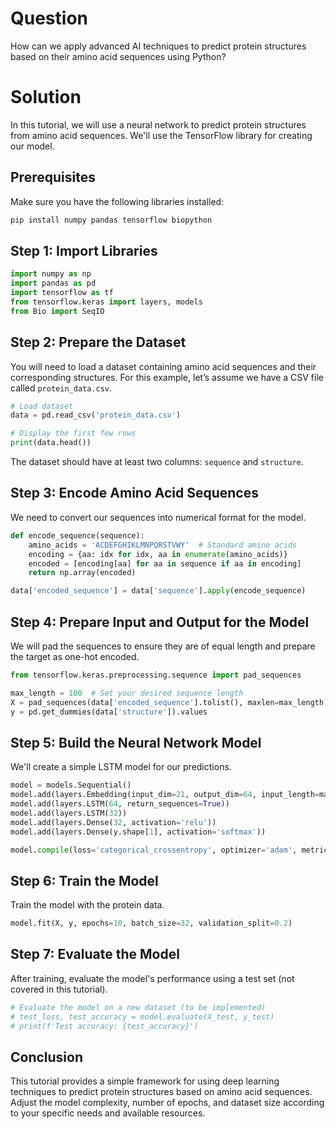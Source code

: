 # Question
How can we apply advanced AI techniques to predict protein structures based on their amino acid sequences using Python?

# Solution

In this tutorial, we will use a neural network to predict protein structures from amino acid sequences. We'll use the TensorFlow library for creating our model. 

## Prerequisites
Make sure you have the following libraries installed:
```bash
pip install numpy pandas tensorflow biopython
```

## Step 1: Import Libraries
```python
import numpy as np
import pandas as pd
import tensorflow as tf
from tensorflow.keras import layers, models
from Bio import SeqIO
```

## Step 2: Prepare the Dataset
You will need to load a dataset containing amino acid sequences and their corresponding structures. For this example, let’s assume we have a CSV file called `protein_data.csv`.

```python
# Load dataset
data = pd.read_csv('protein_data.csv')

# Display the first few rows
print(data.head())
```
The dataset should have at least two columns: `sequence` and `structure`.

## Step 3: Encode Amino Acid Sequences
We need to convert our sequences into numerical format for the model.

```python
def encode_sequence(sequence):
    amino_acids = 'ACDEFGHIKLMNPQRSTVWY'  # Standard amino acids
    encoding = {aa: idx for idx, aa in enumerate(amino_acids)}
    encoded = [encoding[aa] for aa in sequence if aa in encoding]
    return np.array(encoded)

data['encoded_sequence'] = data['sequence'].apply(encode_sequence)
```

## Step 4: Prepare Input and Output for the Model
We will pad the sequences to ensure they are of equal length and prepare the target as one-hot encoded.

```python
from tensorflow.keras.preprocessing.sequence import pad_sequences

max_length = 100  # Set your desired sequence length
X = pad_sequences(data['encoded_sequence'].tolist(), maxlen=max_length)
y = pd.get_dummies(data['structure']).values
```

## Step 5: Build the Neural Network Model
We'll create a simple LSTM model for our predictions.

```python
model = models.Sequential()
model.add(layers.Embedding(input_dim=21, output_dim=64, input_length=max_length))
model.add(layers.LSTM(64, return_sequences=True))
model.add(layers.LSTM(32))
model.add(layers.Dense(32, activation='relu'))
model.add(layers.Dense(y.shape[1], activation='softmax'))

model.compile(loss='categorical_crossentropy', optimizer='adam', metrics=['accuracy'])
```

## Step 6: Train the Model
Train the model with the protein data.

```python
model.fit(X, y, epochs=10, batch_size=32, validation_split=0.2)
```

## Step 7: Evaluate the Model
After training, evaluate the model's performance using a test set (not covered in this tutorial).

```python
# Evaluate the model on a new dataset (to be implemented)
# test_loss, test_accuracy = model.evaluate(X_test, y_test)
# print(f'Test accuracy: {test_accuracy}')
```

## Conclusion
This tutorial provides a simple framework for using deep learning techniques to predict protein structures based on amino acid sequences. Adjust the model complexity, number of epochs, and dataset size according to your specific needs and available resources.